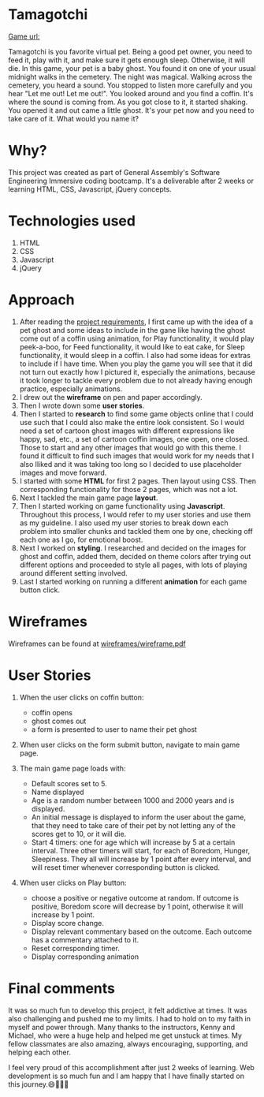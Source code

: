 # Tamagotchi

[Game url:](https://pages.git.generalassemb.ly/neha-s25/tamagotchi/)

Tamagotchi is you favorite virtual pet. Being a good pet owner, you need to feed it, play with it, and make sure it gets enough sleep. Otherwise, it will die. In this game, your pet is a baby ghost. You found it on one of your usual midnight walks in the cemetery. The night was magical. Walking across the cemetery, you heard a sound. You stopped to listen more carefully and you hear "Let me out! Let me out!". You looked around and you find a coffin. It's where the sound is coming from. As you got close to it, it started shaking. You opened it and out came a little ghost. It's your pet now and you need to take care of it. What would you name it?

# Why?
This project was created as part of General Assembly's Software Engineering Immersive coding bootcamp. It's a deliverable after 2 weeks or learning HTML, CSS, Javascript, jQuery concepts. 

# Technologies used
1. HTML
2. CSS
3. Javascript
4. jQuery

# Approach
1. After reading the [project requirements](https://git.generalassemb.ly/neha-s25/project-zero/blob/master/README.md), I first came up with the idea of a pet ghost and some ideas to include in the gane like having the ghost come out of a coffin using animation, for Play functionality, it would play peek-a-boo, for Feed functionality, it would like to eat cake, for Sleep functionality, it would sleep in a coffin. I also had some ideas for extras to include if I have time. When you play the game you will see that it did not turn out exactly how I pictured it, especially the animations, because it took longer to tackle every problem due to not already having enough practice, especially animations. 
2. I drew out the **wireframe** on pen and paper accordingly. 
3. Then I wrote down some **user stories**.
4. Then I started to **research** to find some game objects online that I could use such that I could also make the entire look consistent. So I would need a set of cartoon ghost images with different expressions like happy, sad, etc., a set of cartoon coffin images, one open, one closed. Those to start and any other images that would go with this theme. I found it difficult to find such images that would work for my needs that I also lliked and it was taking too long so I decided to use placeholder images and move forward.
5. I started with some **HTML** for first 2 pages. Then layout using CSS. Then corresponding functionality for those 2 pages, which was not a lot.
5. Next I tackled the main game page **layout**.
6. Then I started working on game functionality using **Javascript**. Throughout this process, I would refer to my user stories and use them as my guideline. I also used my user stories to break down each problem into smaller chunks and tackled them one by one, checking off each one as I go, for emotional boost. 
7. Next I worked on **styling**. I researched and decided on the images for ghost and coffin, added them, decided on theme colors after trying out different options and proceeded to style all pages, with lots of playing around different setting involved.
8. Last I started working on running a different **animation** for each game button click.

# Wireframes
Wireframes can be found at [wireframes/wireframe.pdf](https://git.generalassemb.ly/neha-s25/tamagotchi/blob/master/wireframes/wireframe.pdf)

# User Stories

1. When the user clicks on coffin button:
    * coffin opens
    * ghost comes out
    * a form is presented to user to name their pet ghost

2. When user clicks on the form submit button, navigate to main game page.

3. The main game page loads with:
    *  Default scores set to 5.
    * Name displayed
    * Age is a random number between 1000 and 2000 years and is displayed.
    * An initial message is displayed to inform the user about the game, that they need to take care of their pet by not letting any of the scores get to 10, or it  will die.
    * Start 4 timers: one for age which will increase by 5 at a certain interval. Three other timers will start, for each of Boredom, Hunger, Sleepiness. They all will increase by 1 point after every interval, and will reset timer whenever corresponding button is clicked.

4. When user clicks on Play button:
    * choose a positive or negative outcome at random. If outcome is positive, Boredom score will decrease by 1 point, otherwise it will increase by 1 point.
    * Display score change.
    * Display relevant commentary based on the outcome. Each outcome has a commentary attached to it.
    * Reset corresponding timer.
    * Display corresponding animation

# Final comments
It was so much fun to develop this project, it felt addictive at times. It was also challenging and pushed me to my limits. I had to hold on to my faith in myself and power through. Many thanks to the instructors, Kenny and Michael, who were a huge help and helped me get unstuck at times. My fellow classmates are also amazing, always encouraging, supporting, and helping each other. 

I feel very proud of this accomplishment after just 2 weeks of learning. Web development is so much fun and I am happy that I have finally started on this journey.😄🙌🏽👻
